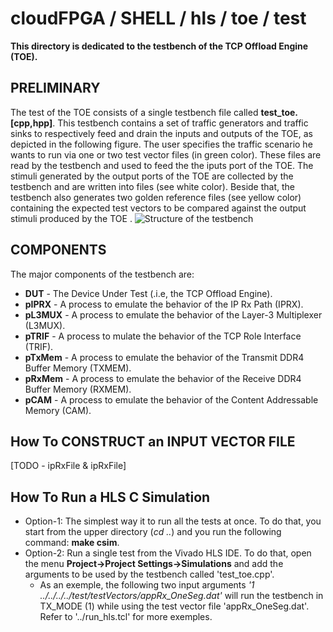 # cloudFPGA / SHELL / hls / toe / test

**This directory is dedicated to the testbench of the TCP Offload Engine (TOE).**
 
## PRELIMINARY
The test of the TOE consists of a single testbench file called **test_toe.[cpp,hpp]**. This testbench contains a set of traffic generators and traffic sinks to respectively feed and drain the inputs and outputs of the TOE, as depicted in the following  figure. The user specifies the traffic scenario he wants to run via one or two test vector files (in green color).  These files are read by the testbench and used to feed the the iputs port of the TOE. The stimuli generated by the output ports of the TOE are collected by the testbench and are written into files (see white color). Beside that, the testbench also generates two golden reference files (see yellow color) containing the expected test vectors to be compared against the output stimuli produced by the  TOE .
![Structure of the testbench](https://github.ibm.com/cloudFPGA/SRA/blob/fab_nts/FMKU60/SHELL/Shell_x1Udp_x1Tcp_x2Mp_x2Mc/hls/toe/test/images/Fig-TestToe-Structure.bmp)

## COMPONENTS
The major components of the testbench are:
- **DUT** - The Device Under Test (.i.e, the TCP Offload Engine). 
- **pIPRX** - A process to emulate the behavior of the IP Rx Path (IPRX).  
- **pL3MUX** - A process to emulate the behavior of the Layer-3 Multiplexer (L3MUX).
- **pTRIF** - A process to mulate the behavior of the TCP Role Interface (TRIF).
- **pTxMem** - A process to emulate the behavior of the Transmit DDR4 Buffer Memory (TXMEM).
- **pRxMem** - A process to emulate the behavior of the Receive DDR4 Buffer Memory (RXMEM).
- **pCAM** - A process to emulate the behavior of the Content Addressable Memory (CAM).

## How To CONSTRUCT an INPUT VECTOR FILE
[TODO - ipRxFile & ipRxFile]

## How To Run a HLS C Simulation
- Option-1: The simplest way it to run all the tests at once. To do that, you start from the upper directory (*cd ..*) and you run the following command: **make csim**.
- Option-2: Run a single test from the Vivado HLS IDE. To do that, open the menu **Project->Project Settings->Simulations** and add the arguments to be used by the testbench called 'test_toe.cpp'.
    - As an exemple, the following two input arguments *'1 ../../../../test/testVectors/appRx_OneSeg.dat'* will run the testbench in TX_MODE (1) while using the test vector file 'appRx_OneSeg.dat'. Refer to '../run_hls.tcl' for more exemples.
